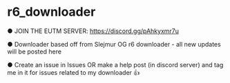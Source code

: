 # r6_downloader
● JOIN THE EUTM SERVER: https://discord.gg/pAhkyxmr7u

● Downloader based off from Slejmur OG r6 downloader - all new updates will be posted here

● Create an issue in Issues OR make a help post (in discord server) and tag me in it for issues related to my downloader 👍

